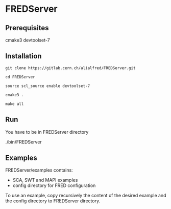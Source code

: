 # FREDServer

## Prerequisites

cmake3 devtoolset-7

## Installation

```
git clone https://gitlab.cern.ch/alialfred/FREDServer.git

cd FREDServer

source scl_source enable devtoolset-7

cmake3 .

make all
```



## Run

You have to be in FREDServer directory

./bin/FREDServer

## Examples

FREDServer/examples contains:
*  SCA, SWT and MAPI examples
*  config directory for FRED configuration

To use an example, copy recursively the content of the desired example and the 
config directory to FREDServer directory.
